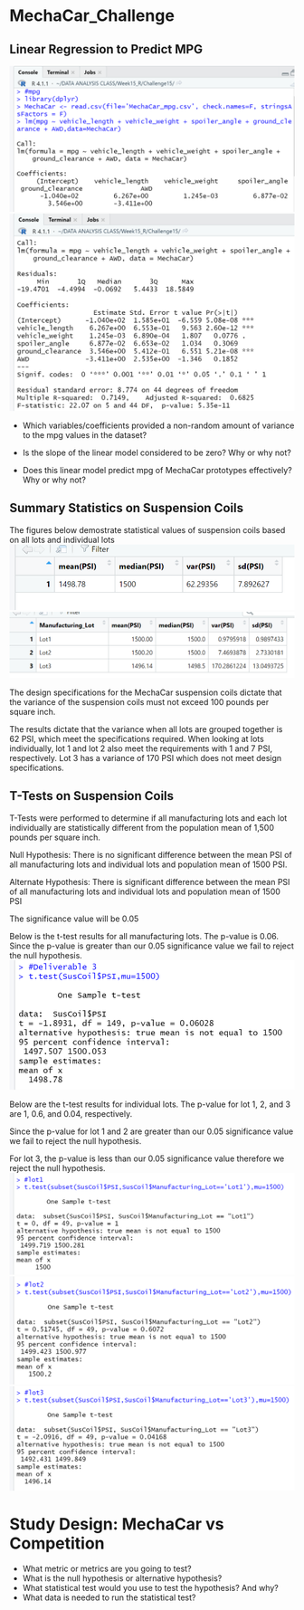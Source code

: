 # MechaCar_Challenge

## Linear Regression to Predict MPG
![Alt Text](Images/linear_regression.png)
![Alt Text](Images/Summary_mpg.png)

- Which variables/coefficients provided a non-random amount of variance to the mpg values in the dataset?

- Is the slope of the linear model considered to be zero? Why or why not?

- Does this linear model predict mpg of MechaCar prototypes effectively? Why or why not?

## Summary Statistics on Suspension Coils

The figures below demostrate statistical values of suspension coils based on all lots and individual lots
![Alt Text](Images/total_summary.png)
![Alt Text](Images/lot_summary.png)

The design specifications for the MechaCar suspension coils dictate that the variance of the suspension coils must not exceed 100 pounds per square inch.

The results dictate that the variance when all lots are grouped together is 62 PSI, which meet the specifications required.
When looking at lots individually, lot 1 and lot 2 also meet the requirements with 1 and 7 PSI, respectively. Lot 3 has a variance of 170 PSI which does not meet design specifications.

## T-Tests on Suspension Coils

T-Tests were performed to determine if all manufacturing lots and each lot individually are statistically different from the population mean of 1,500 pounds per square inch.

Null Hypothesis: There is no significant difference between the mean PSI of all manufacturing lots and individual lots and population mean of 1500 PSI.

Alternate Hypothesis: There is significant difference between the mean PSI of all manufacturing lots and individual lots and population mean of 1500 PSI

The significance value will be 0.05

Below is the t-test results for all manufacturing lots. The p-value is 0.06. Since the p-value is greater than our 0.05 significance value we fail to reject the null hypothesis.
![Alt Text](Images/t_test.png)

Below are the t-test results for individual lots. The p-value for lot 1, 2, and 3 are 1, 0.6, and 0.04, respectively.

Since the p-value for lot 1 and 2 are greater than our 0.05 significance value we fail to reject the null hypothesis.

For lot 3, the p-value is less than our 0.05 significance value therefore we reject the null hypothesis.
![Alt Text](Images/lot1.png)
![Alt Text](Images/lot2.png)
![Alt Text](Images/lot3.png)

# Study Design: MechaCar vs Competition
- What metric or metrics are you going to test?
- What is the null hypothesis or alternative hypothesis?
- What statistical test would you use to test the hypothesis? And why?
- What data is needed to run the statistical test?
